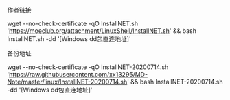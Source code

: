 #

作者链接

wget --no-check-certificate -qO InstallNET.sh 'https://moeclub.org/attachment/LinuxShell/InstallNET.sh' && bash InstallNET.sh -dd '[Windows dd包直连地址]'


备份地址

wget --no-check-certificate -qO InstallNET-20200714.sh 'https://raw.githubusercontent.com/xx13295/MD-Note/master/linux/InstallNET-20200714.sh' && bash InstallNET-20200714.sh -dd '[Windows dd包直连地址]'


